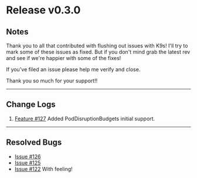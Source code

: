 # Release v0.3.0

## Notes

Thank you to all that contributed with flushing out issues with K9s! I'll try
to mark some of these issues as fixed. But if you don't mind grab the latest
rev and see if we're happier with some of the fixes!

If you've filed an issue please help me verify and close.

Thank you so much for your support!!

---

## Change Logs

1. [Feature #127](https://github.com/kswapd/k9s/issues/127)
   Added PodDisruptionBudgets initial support.

---

## Resolved Bugs

+ [Issue #126](https://github.com/kswapd/k9s/issues/126)
+ [Issue #125](https://github.com/kswapd/k9s/issues/125)
+ [Issue #122](https://github.com/kswapd/k9s/issues/122) With feeling!
